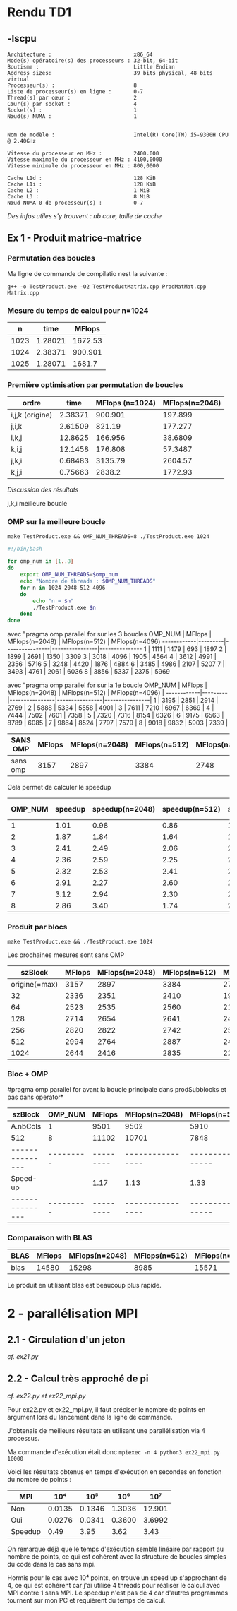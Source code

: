 
# Rendu TD1


## -lscpu

```
Architecture :                          x86_64
Mode(s) opératoire(s) des processeurs : 32-bit, 64-bit
Boutisme :                              Little Endian
Address sizes:                          39 bits physical, 48 bits virtual
Processeur(s) :                         8
Liste de processeur(s) en ligne :       0-7
Thread(s) par cœur :                    2
Cœur(s) par socket :                    4
Socket(s) :                             1
Nœud(s) NUMA :                          1


Nom de modèle :                         Intel(R) Core(TM) i5-9300H CPU @ 2.40GHz

Vitesse du processeur en MHz :          2400.000
Vitesse maximale du processeur en MHz : 4100,0000
Vitesse minimale du processeur en MHz : 800,0000

Cache L1d :                             128 KiB
Cache L1i :                             128 KiB
Cache L2 :                              1 MiB
Cache L3 :                              8 MiB
Nœud NUMA 0 de processeur(s) :          0-7

```

*Des infos utiles s'y trouvent : nb core, taille de cache*



## Ex 1 - Produit matrice-matrice



### Permutation des boucles

Ma ligne de commande de compilatio nest la suivante :

`g++ -o TestProduct.exe -O2 TestProductMatrix.cpp ProdMatMat.cpp Matrix.cpp`


### Mesure du temps de calcul pour n=1024

n   |  time   | MFlops  |
----|---------|---------|
1023| 1.28021 | 1672.53 |
1024| 2.38371 | 900.901 |
1025| 1.28071 | 1681.7  |


### Première optimisation par permutation de boucles

  ordre           | time    | MFlops (n=1024) | MFlops(n=2048) 
------------------|---------|-----------------|----------------
i,j,k (origine)   | 2.38371 |     900.901     |    197.899
j,i,k             | 2.61509 |     821.19      |    177.277
i,k,j             | 12.8625 |     166.956     |    38.6809
k,i,j             | 12.1458 |     176.808     |    57.3487
j,k,i             | 0.68483 |     3135.79     |    2604.57
k,j,i             | 0.75663 |     2838.2      |    1772.93


*Discussion des résultats*

j,k,i meilleure boucle


### OMP sur la meilleure boucle 

`make TestProduct.exe && OMP_NUM_THREADS=8 ./TestProduct.exe 1024`

```sh
#!/bin/bash

for omp_num in {1..8}
do
	export OMP_NUM_THREADS=$omp_num
	echo "Nombre de threads : $OMP_NUM_THREADS"
	for n in 1024 2048 512 4096
	do
		echo "n = $n"
		./TestProduct.exe $n
	done
done
```
avec "pragma omp parallel for sur les 3 boucles
  OMP_NUM   | MFlops  | MFlops(n=2048) | MFlops(n=512)  | MFlops(n=4096)
------------|---------|----------------|----------------|---------------
1           |  1111   | 1479           | 693            | 1897
2           |  1899   | 2691           | 1350           | 3309
3           |  3018   | 4096           | 1905           | 4564
4           |  3612   | 4991           | 2356           | 5716 
5           |  3248   | 4420           | 1876           | 4884
6           |  3485   | 4986           | 2107           | 5207
7           |  3493   | 4761           | 2061           | 6036
8           |  3856   | 5337           | 2375           | 5969

avec "pragma omp parallel for sur la 1e boucle
  OMP_NUM   | MFlops  | MFlops(n=2048) | MFlops(n=512)  | MFlops(n=4096) |
------------|---------|----------------|----------------|----------------|
1           |  3195   | 2851           | 2914           | 2769           |
2           |  5888   | 5334           | 5558           | 4901           |
3           |  7611   | 7210           | 6967           | 6369           |
4           |  7444   | 7502           | 7601           | 7358           |
5           |  7320   | 7316           | 8154           | 6326           |
6           |  9175   | 6563           | 8789           | 6085           |
7           |  9864   | 8524           | 7797           | 7579           |
8           |  9018   | 9832           | 5903           | 7339           |


  SANS OMP  | MFlops  | MFlops(n=2048) | MFlops(n=512)  | MFlops(n=4096)
------------|---------|----------------|----------------|---------------
 sans omp   |  3157   | 2897           | 3384           | 2748
 
Cela permet de calculer le speedup
 
  OMP_NUM   | speedup | speedup(n=2048) | speedup(n=512) | speedup(n=4096)| speedup moyen |
------------|---------|-----------------|----------------|----------------|---------------|
1           |  1.01   | 0.98            | 0.86           | 1              | 0.96          |
2           |  1.87   | 1.84            | 1.64           | 1.78           | 1.78          |
3           |  2.41   | 2.49            | 2.06           | 2.32           | 2.32          |
4           |  2.36   | 2.59            | 2.25           | 2.68           | 2.47          |
5           |  2.32   | 2.53            | 2.41           | 2.30           | 2.39          |
6           |  2.91   | 2.27            | 2.60           | 2.21           | 2.50          |
7           |  3.12   | 2.94            | 2.30           | 2.76           | 2.78          |
8           |  2.86   | 3.40            | 1.74           | 2.67           | 2.67          |



### Produit par blocs

`make TestProduct.exe && ./TestProduct.exe 1024`

Les prochaines mesures sont sans OMP

  szBlock         | MFlops  | MFlops(n=2048) | MFlops(n=512)  | MFlops(n=4096)
------------------|---------|----------------|----------------|---------------
origine(=max)     |  3157   | 2897           | 3384           | 2748
32                |  2336   | 2351           | 2410           | 1919
64                |  2523   | 2535           | 2560           | 2148
128               |  2714   | 2654           | 2641           | 2458
256               |  2820   | 2822           | 2742           | 2524
512               |  2994   | 2764           | 2887           | 2460
1024              |  2644   | 2416           | 2835           | 2269




### Bloc + OMP

#pragma omp parallel for avant la boucle principale dans prodSubblocks et pas dans operator*

  szBlock      | OMP_NUM | MFlops  | MFlops(n=2048) | MFlops(n=512)  | MFlops(n=4096)|
---------------|---------|---------|----------------|----------------|---------------|
A.nbCols       |  1      | 9501    | 9502           | 5910           | 8342          |
512            |  8      | 11102   | 10701          | 7848           | 11510         |
---------------|---------|---------|----------------|----------------|---------------|
Speed-up       |         | 1.17    | 1.13           | 1.33           | 1.38          |
---------------|---------|---------|----------------|----------------|---------------|



### Comparaison with BLAS

  BLAS  | MFlops  | MFlops(n=2048) | MFlops(n=512)  | MFlops(n=4096)
--------|---------|----------------|----------------|---------------
  blas  |  14580  | 15298          | 8985           | 15571

Le produit en utilisant blas est beaucoup plus rapide.


# 2 - parallélisation MPI

## 2.1 - Circulation d'un jeton

*cf. ex21.py*


## 2.2 - Calcul très approché de pi

*cf. ex22.py et ex22_mpi.py*

Pour ex22.py et ex22_mpi.py, il faut préciser le nombre de points en argument lors du lancement dans la ligne de commande.

J'obtenais de meilleurs résultats en utilisant une parallélisation via 4 processus.

Ma commande d'exécution était donc `mpiexec -n 4 python3 ex22_mpi.py 10000`

Voici les résultats obtenus en temps d'exécution en secondes en fonction du nombre de points :

  MPI    |    10⁴    |    10⁵    |    10⁶    |    10⁷    |
---------|-----------|-----------|-----------|-----------|
  Non    |  0.0135   |  0.1346   | 1.3036    | 12.901    |
  Oui    |  0.0276   |  0.0341   | 0.3600    | 3.6992    |
 Speedup |  0.49     |  3.95     | 3.62      | 3.43
  
 
 
On remarque déjà que le temps d'exécution semble linéaire par rapport au nombre de points, ce qui est cohérent avec la structure de boucles simples du code dans le cas sans mpi.

Hormis pour le cas avec 10⁴ points, on trouve un speed up s'approchant de 4, ce qui est cohérent car j'ai utilisé 4 threads pour réaliser le calcul avec MPI contre 1 sans MPI. Le speedup n'est pas de 4 car d'autres programmes tournent sur mon PC et requièrent du temps de calcul.

